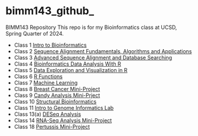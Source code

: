 # bimm143_github_
BIMM143 Repository
This repo is for my Bioinformatics class at UCSD, Spring Quarter of 2024. 

- Class 1 [Intro to Bioinformatics](https://github.com/azarmahd/bimm143_github_/blob/main/Class01/lab1.pdf)
- Class 2 [Sequence Alignment Fundamentals, Algorithms and Applications](https://github.com/azarmahd/bimm143_github_/blob/main/Class02/lab2.pdf)
- Class 3 [Advanced Sequence Alignment and Database Searching](https://github.com/azarmahd/bimm143_github_/blob/main/Class03/lab3.pdf)
- Class 4 [Bioinformatics Data Analysis With R](https://github.com/azarmahd/bimm143_github_/blob/main/Class04/Class04RBasics.pdf)
- Class 5 [Data Exploration and Visualization in R](https://github.com/azarmahd/bimm143_github_/blob/main/Class05/Class05.pdf)
- Class 6 [R Functions](https://github.com/azarmahd/bimm143_github_/blob/main/Class06/Class06.pdf)
- Class 7 [Machine Learning](https://github.com/azarmahd/bimm143_github_/blob/main/Class07/Class07.pdf)
- Class 8 [Breast Cancer Mini-Project](https://github.com/azarmahd/bimm143_github_/blob/main/Class08/Class08.pdf)
- Class 9 [Candy Analysis Mini-Prject](https://github.com/azarmahd/bimm143_github_/blob/main/Class09/Class%209_%20Candy%20Analysis%20Mini%20Project.pdf)
- Class 10 [Structural Bioinformatics](https://github.com/azarmahd/bimm143_github_/blob/main/Class10/Class10.pdf)
- Class 11 [Intro to Genome Informatics Lab](https://github.com/azarmahd/bimm143_github_/blob/main/Class11/Class11.pdf)
- Class 13(a) [DESeq Analysis](https://github.com/azarmahd/bimm143_github_/blob/main/Class13a/Class13.pdf)
- Class 14 [RNA-Seq Analysis Mini-Project]()
- Class 18 [Pertussis Mini-Project]()
